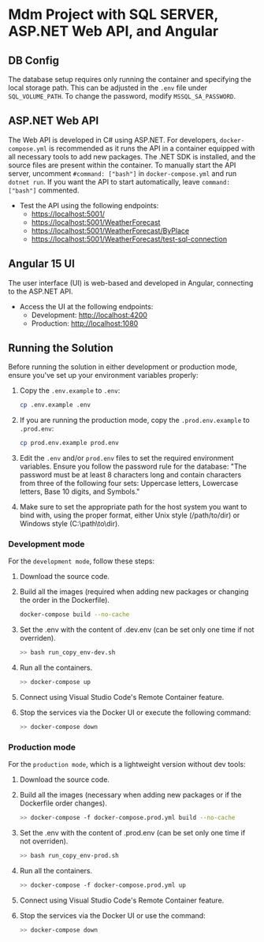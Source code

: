 # Mdm Project with SQL SERVER, ASP.NET Web API, and Angular

## DB Config

The database setup requires only running the container and specifying the local storage path. This can be adjusted in the `.env` file under `SQL_VOLUME_PATH`. To change the password, modify `MSSQL_SA_PASSWORD`.

## ASP.NET Web API

The Web API is developed in C# using ASP.NET. For developers, `docker-compose.yml` is recommended as it runs the API in a container equipped with all necessary tools to add new packages. The .NET SDK is installed, and the source files are present within the container. To manually start the API server, uncomment `#command: ["bash"]` in `docker-compose.yml` and run `dotnet run`. If you want the API to start automatically, leave `command: ["bash"]` commented.

- Test the API using the following endpoints:
  - [https://localhost:5001/](https://localhost:5001/)
  - [https://localhost:5001/WeatherForecast](https://localhost:5001/WeatherForecast)
  - [https://localhost:5001/WeatherForecast/ByPlace](https://localhost:5001/WeatherForecast/ByPlace)
  - [https://localhost:5001/WeatherForecast/test-sql-connection](https://localhost:5001/WeatherForecast/test-sql-connection)

## Angular 15 UI

The user interface (UI) is web-based and developed in Angular, connecting to the ASP.NET API.

- Access the UI at the following endpoints:
  - Development: [http://localhost:4200](http://localhost:4200/)
  - Production: [http://localhost:1080](http://localhost:1080/)

## Running the Solution

Before running the solution in either development or production mode, ensure you've set up your environment variables properly:

1. Copy the ``.env.example`` to ``.env``:

    ```bash
    cp .env.example .env
    ```

2. If you are running the production mode, copy the ``.prod.env.example`` to ``.prod.env``:

    ```bash
    cp prod.env.example prod.env
    ```

3. Edit the ``.env`` and/or ``prod.env`` files to set the required environment variables. Ensure you follow the password rule for the database: "The password must be at least 8 characters long and contain characters from three of the following four sets: Uppercase letters, Lowercase letters, Base 10 digits, and Symbols."

4. Make sure to set the appropriate path for the host system you want to bind with, using the proper format, either Unix style (/path/to/dir) or Windows style (C:\path\to\dir).

### Development mode

For the ``development mode``, follow these steps:

1. Download the source code.
2. Build all the images (required when adding new packages or changing the order in the Dockerfile).

   ```bash
   docker-compose build --no-cache
    ```

3. Set the .env with the content of .dev.env (can be set only one time if not overriden).

    ```bash
    >> bash run_copy_env-dev.sh
    ```

4. Run all the containers.

    ```bash
    >> docker-compose up
    ```

5. Connect using Visual Studio Code's Remote Container feature.

6. Stop the services via the Docker UI or execute the following command:

    ```bash
    >> docker-compose down
    ```

### Production mode

For the ``production mode``, which is a lightweight version without dev tools:

1. Download the source code.
2. Build all the images (necessary when adding new packages or if the Dockerfile order changes).

    ```bash
    >> docker-compose -f docker-compose.prod.yml build --no-cache
    ```

3. Set the .env with the content of .prod.env (can be set only one time if not overriden).

    ```bash
    >> bash run_copy_env-prod.sh
    ```

4. Run all the containers.

    ```bash
    >> docker-compose -f docker-compose.prod.yml up
    ```

5. Connect using Visual Studio Code's Remote Container feature.

6. Stop the services via the Docker UI or use the command:

    ```bash
    >> docker-compose down
    ```

